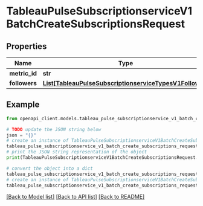 # TableauPulseSubscriptionserviceV1BatchCreateSubscriptionsRequest


## Properties

Name | Type | Description | Notes
------------ | ------------- | ------------- | -------------
**metric_id** | **str** |  | [optional] 
**followers** | [**List[TableauPulseSubscriptionserviceTypesV1Follower]**](TableauPulseSubscriptionserviceTypesV1Follower.md) |  | [optional] 

## Example

```python
from openapi_client.models.tableau_pulse_subscriptionservice_v1_batch_create_subscriptions_request import TableauPulseSubscriptionserviceV1BatchCreateSubscriptionsRequest

# TODO update the JSON string below
json = "{}"
# create an instance of TableauPulseSubscriptionserviceV1BatchCreateSubscriptionsRequest from a JSON string
tableau_pulse_subscriptionservice_v1_batch_create_subscriptions_request_instance = TableauPulseSubscriptionserviceV1BatchCreateSubscriptionsRequest.from_json(json)
# print the JSON string representation of the object
print(TableauPulseSubscriptionserviceV1BatchCreateSubscriptionsRequest.to_json())

# convert the object into a dict
tableau_pulse_subscriptionservice_v1_batch_create_subscriptions_request_dict = tableau_pulse_subscriptionservice_v1_batch_create_subscriptions_request_instance.to_dict()
# create an instance of TableauPulseSubscriptionserviceV1BatchCreateSubscriptionsRequest from a dict
tableau_pulse_subscriptionservice_v1_batch_create_subscriptions_request_from_dict = TableauPulseSubscriptionserviceV1BatchCreateSubscriptionsRequest.from_dict(tableau_pulse_subscriptionservice_v1_batch_create_subscriptions_request_dict)
```
[[Back to Model list]](../README.md#documentation-for-models) [[Back to API list]](../README.md#documentation-for-api-endpoints) [[Back to README]](../README.md)


